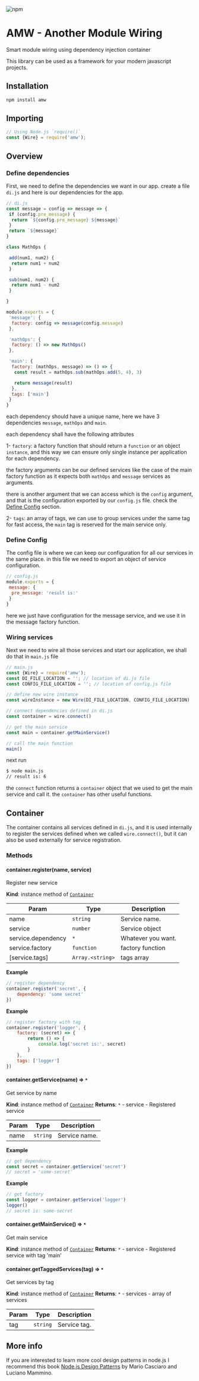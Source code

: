 ![npm](https://img.shields.io/npm/v/amw?style=plastic)

# AMW - Another Module Wiring

Smart module wiring using dependency injection container

This library can be used as a framework for your modern javascript projects.

## Installation

```sh
npm install amw
```

## Importing

```javascript
// Using Node.js `require()`
const {Wire} = require('amw');
```

## Overview

### Define dependencies

First, we need to define the dependencies we want in our app. create a file `di.js` and here is our
dependencies for the app.

```js
// di.js
const message = config => message => {
 if (config.pre_message) {
  return `${config.pre_message} ${message}`
 }
 return `${message}`
}

class MathOps {

 add(num1, num2) {
  return num1 + num2
 }

 sub(num1, num2) {
  return num1 - num2
 }

}

module.exports = {
 'message': {
  factory: config => message(config.message)
 },

 'mathOps': {
  factory: () => new MathOps()
 },

 'main': {
  factory: (mathOps, message) => () => {
   const result = mathOps.sub(mathOps.add(5, 4), 3)

   return message(result)
  },
  tags: ['main']
 }
}
```

each dependency should have a unique name, here we have 3 dependencies `message`, `mathOps` and `main`.

each dependency shall have the following attributes

1- `factory`:
a factory function that should return a `function` or an object `instance`, and this way we can ensure
only single instance per application for each dependency.

the factory arguments can be our defined services like the case of the main factory function as it
expects both `mathOps` and `message` services as arguments.

there is another argument that we can access which is the `config` argument, and that is the configuration
exported by our `config.js` file. check the [Define Config](#defile-config) section.

2- `tags`:
an array of tags, we can use to group services under the same tag for fast access, the `main` tag is
reserved for the main service only.

### Define Config

The config file is where we can keep our configuration for all our services in the same place.
in this file we need to export an object of service configuration.

```js
// config.js
module.exports = {
 message: {
  pre_message: 'result is:'
 }
}
```

here we just have configuration for the message service, and we use it in the message factory function.

### Wiring services

Next we need to wire all those services and start our application, we shall do that in `main.js` file

```js
// main.js
const {Wire} = require('amw');
const DI_FILE_LOCATION = ''; // location of di.js file
const CONFIG_FILE_LOCATION = ''; // location of config.js file

// define new wire instance
const wireInstance = new Wire(DI_FILE_LOCATION, CONFIG_FILE_LOCATION)

// connect dependencies defined in di.js
const container = wire.connect()

// get the main service
const main = container.getMainService()

// call the main function
main()
```

next run

```sh
$ node main.js
// result is: 6
```

the `connect` function returns a `container` object that we used to get the main service and call it.
the `container` has other useful functions.

## Container

The container contains all services defined in `di.js`, and it is used internally to register the services
defined when we called `wire.connect()`, but it can also be used externally for service registration.

### Methods

#### container.register(name, service)

Register new service

**Kind**: instance method of [<code>Container</code>](#module_amw/Container..Container)

| Param | Type | Description |
| --- | --- | --- |
| name | <code>string</code> | Service name. |
| service | <code>number</code> | Service object |
| service.dependency | <code>\*</code> | Whatever you want. |
| service.factory | <code>function</code> | factory function |
| [service.tags] | <code>Array.&lt;string&gt;</code> | tags array |

**Example**

```js
// register dependency
container.register('secret', {
    dependency: 'some secret'
})
```

**Example**

```js
// register factory with tag
container.register('logger', {
    factory: (secret) => {
        return () => {
            console.log('secret is:', secret)
        }
    },
    tags: ['logger']
})
```

#### container.getService(name) ⇒ <code>\*</code>

Get service by name

**Kind**: instance method of [<code>Container</code>](#module_amw/Container..Container)
**Returns**: <code>\*</code> - service - Registered service

| Param | Type | Description |
| --- | --- | --- |
| name | <code>string</code> | Service name. |

**Example**

```js
// get dependency
const secret = container.getService('secret')
// secret = 'some-secret'
```

**Example**

```js
// get factory
const logger = container.getService('logger')
logger()
// secret is: some-secret
```

#### container.getMainService() ⇒ <code>\*</code>

Get main service

**Kind**: instance method of [<code>Container</code>](#module_amw/Container..Container)
**Returns**: <code>\*</code> - service - Registered service with tag 'main'

#### container.getTaggedServices(tag) ⇒ <code>\*</code>

Get services by tag

**Kind**: instance method of [<code>Container</code>](#module_amw/Container..Container)
**Returns**: <code>\*</code> - services - array of services

| Param | Type | Description |
| --- | --- | --- |
| tag | <code>string</code> | Service tag. |

## More info

If you are interested to learn more cool design patterns in node.js I recommend this book
[Node.js Design Patterns](https://www.packtpub.com/product/node-js-design-patterns-second-edition/9781785885587)
by Mario Casciaro and Luciano Mammino.
